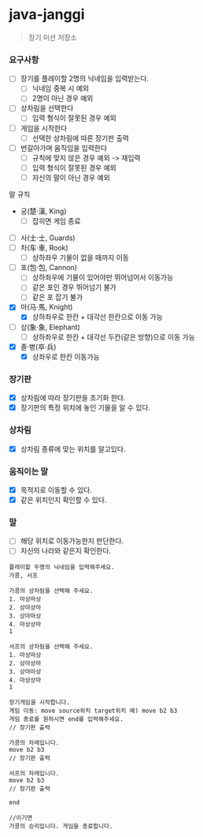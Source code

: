 # java-janggi
> 장기 미션 저장소

### 요구사항
- [ ] 장기를 플레이할 2명의 닉네임을 입력받는다.
  - [ ] 닉네임 중복 시 예외 
  - [ ] 2명이 아닌 경우 예외
- [ ] 상차림을 선택한다
  - [ ] 입력 형식이 잘못된 경우 예외
- [ ] 게임을 시작한다
  - [ ] 선택한 상차림에 따른 장기판 출력
- [ ] 번갈아가며 움직임을 입력한다
  - [ ] 규칙에 맞지 않은 경우 예외 -> 재입력
  - [ ] 입력 형식이 잘못된 경우 예외
  - [ ] 자신의 말이 아닌 경우 예외

말 규칙
- 궁(楚·漢, King)
  - [ ] 잡히면 게임 종료
- [ ] 사(士·士, Guards)
- [ ] 차(车·車, Rook)
  - [ ] 상하좌우 기물이 없을 때까지 이동
- [ ] 포(包·包, Cannon)
  - [ ] 상하좌우에 기물이 있어야만 뛰어넘어서 이동가능
  - [ ] 같은 포인 경우 뛰어넘기 불가
  - [ ] 같은 포 잡기 불가
- [x] 마(马·馬, Knight)
  - [x] 상하좌우로 한칸 + 대각선 한칸으로 이동 가능
- [ ] 상(象·象, Elephant)
  - [ ] 상하좌우로 한칸 + 대각선 두칸(같은 방향)으로 이동 가능
- [x] 졸·병(卒·兵)
  - [x] 상좌우로 한칸 이동가능

### 장기판 
- [x] 상차림에 따라 장기판을 초기화 한다.
- [x] 장기판의 특정 위치에 놓인 기물을 알 수 있다. 

### 상차림
- [x] 상차림 종류에 맞는 위치를 알고있다.

### 움직이는 말
- [x] 목적지로 이동할 수 있다. 
- [x] 같은 위치인지 확인할 수 있다.

### 말 
- [ ] 해당 위치로 이동가능한지 판단한다.  
- [ ] 자신의 나라와 같은지 확인한다.

```text
플레이할 두명의 닉네임을 입력해주세요. 
가콩, 서프 

가콩의 상차림을 선택해 주세요.
1. 마상마상
2. 상마상마
3. 상마마상
4. 마상상마 
1 

서프의 상차림을 선택해 주세요.
1. 마상마상
2. 상마상마
3. 상마마상
4. 마상상마 
1 

장기게임을 시작합니다.
게임 이동: move source위치 target위치 예) move b2 b3 
게임 종료를 원하시면 end를 입력해주세요. 
// 장기판 출력 

가콩의 차례입니다. 
move b2 b3
// 장기판 출력 

서프의 차례입니다. 
move b2 b3
// 장기판 출력 

end 

//이기면 
가콩의 승리입니다. 게임을 종료합니다.
```